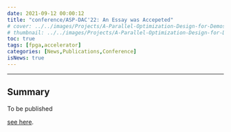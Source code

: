 ```yaml
---
date: 2021-09-12 00:00:12
title: "conference/ASP-DAC'22: An Essay was Accepeted"
# cover: ../../images/Projects/A-Parallel-Optimization-Design-for-Demosaicing&RISC-V-CPU-on-FPGA/half-flow.svg
# thumbnail: ../../images/Projects/A-Parallel-Optimization-Design-for-Demosaicing&RISC-V-CPU-on-FPGA/dema.svg
toc: true
tags: [fpga,accelerator]
categories: [News,Publications,Conference]
isNews: true
---
```

***
## Summary

To be published

[see here](../../Publications/Conference-DATE'22).